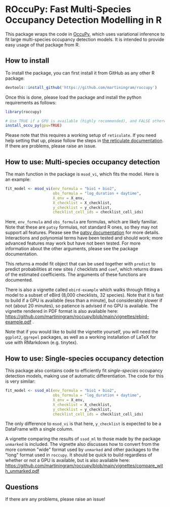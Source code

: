 # ROccuPy: Fast Multi-Species Occupancy Detection Modelling in R

This package wraps the code in
[OccuPy](https://github.com/martiningram/occu_py), which uses variational
inference to fit large multi-species occupancy detection models. It is intended
to provide easy usage of that package from R.

## How to install

To install the package, you can first install it from GitHub as any other R
package:

```R
devtools::install_github('https://github.com/martiningram/roccupy')
```

Once this is done, please load the package and install the python requirements
as follows:

```R
library(roccupy)

# Use TRUE if a GPU is available (highly recommended), and FALSE otherwise.
install_occu_py(gpu=TRUE)
```

Please note that this requires a working setup of `reticulate`. If you need help
setting that up, please follow the steps in [the reticulate
documentation](https://rstudio.github.io/reticulate/). If there are problems,
please raise an issue.

## How to use: Multi-species occupancy detection

The main function in the package is `msod_vi`, which fits the model. Here is an
example:

```R
fit_model <- msod_vi(env_formula = "bio1 + bio2",
                     obs_formula = "log_duration + daytime",
                     X_env = X_env,
                     X_checklist = X_checklist, 
                     y_checklist = y_checklist,
                     checklist_cell_ids = checklist_cell_ids)
```

Here, `env_formula` and `obs_formula` are formulas, which are likely
familiar. Note that these are `patsy` formulas, not standard R ones, so they may
not support all features. Please see the [patsy
documentation](https://patsy.readthedocs.io/en/latest/formulas.html) for more
details. Interactions and polynomial terms have been tested and should work;
more advanced features may work but have not been tested. For more information
about the other arguments, please see the package documentation.

This returns a model fit object that can be used together with `predict` to
predict probabilities at new sites / checklists and `coef`, which returns draws
of the estimated coefficients. The arguments of these functions are documented.

There is also a vignette called `ebird-example` which walks through fitting a
model to a subset of eBird (8,000 checklists, 32 species). Note that it is fast
to build if a GPU is available (less than a minute), but considerably slower if
not (about 20 minutes), so patience is advised if no GPU is available. The
vignette rendered in PDF format is also available here:
https://github.com/martiningram/roccupy/blob/main/vignettes/ebird-example.pdf .

Note that if you would like to build the vignette yourself, you will need the
`ggplot2`, `ggrepel` packages, as well as a working installation of LaTeX for
use with RMarkdown (e.g. tinytex).

## How to use: Single-species occupancy detection

This package also contains code to efficiently fit _single-species_ occupancy
detection models, making use of automatic differentiation. The code for this is
very similar:

```R
fit_model <- ssod_ml(env_formula = "bio1 + bio2",
                     obs_formula = "log_duration + daytime",
                     X_env = X_env,
                     X_checklist = X_checklist, 
                     y_checklist = y_checklist,
                     checklist_cell_ids = checklist_cell_ids)
```

The only difference to `msod_vi` is that here, `y_checklist` is expected to be a
DataFrame with a single column.

A vignette comparing the results of `ssod_ml` to those made by the package
`unmarked` is included. The vignette also discusses how to convert from the more
common "wide" format used by `unmarked` and other packages to the "long" format
used in `roccupy`. It should be quick to build regardless of whether or not a
GPU is available, but is also available here:
https://github.com/martiningram/roccupy/blob/main/vignettes/compare_with_unmarked.pdf

## Questions

If there are any problems, please raise an issue!
